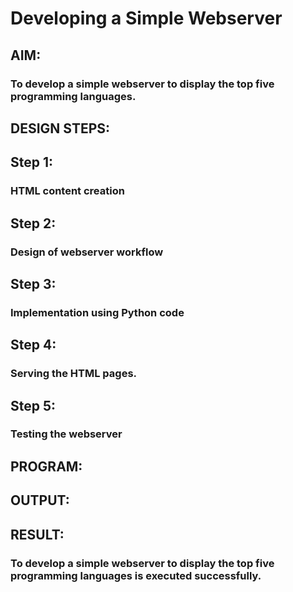 # Developing a Simple Webserver
## AIM:
### To develop a simple webserver to display the top five programming languages.

## DESIGN STEPS:
## Step 1: 
### HTML content creation
## Step 2:
### Design of webserver workflow
## Step 3:
### Implementation using Python code
## Step 4:
### Serving the HTML pages.
## Step 5:
### Testing the webserver

## PROGRAM:


## OUTPUT:


## RESULT:
### To develop a simple webserver to display the top five programming languages is executed successfully.